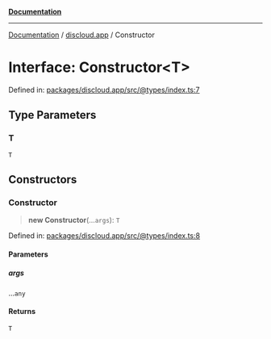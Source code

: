 [**Documentation**](../../README.md)

***

[Documentation](../../packages.md) / [discloud.app](../README.md) / Constructor

# Interface: Constructor\<T\>

Defined in: [packages/discloud.app/src/@types/index.ts:7](https://github.com/discloud/discloud.app/blob/5b4e3fe9c701f0b4f5ffa4246f463403d1e47fa1/packages/discloud.app/src/@types/index.ts#L7)

## Type Parameters

### T

`T`

## Constructors

### Constructor

> **new Constructor**(...`args`): `T`

Defined in: [packages/discloud.app/src/@types/index.ts:8](https://github.com/discloud/discloud.app/blob/5b4e3fe9c701f0b4f5ffa4246f463403d1e47fa1/packages/discloud.app/src/@types/index.ts#L8)

#### Parameters

##### args

...`any`

#### Returns

`T`
